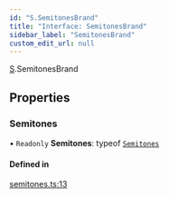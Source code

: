 ```yaml
---
id: "S.SemitonesBrand"
title: "Interface: SemitonesBrand"
sidebar_label: "SemitonesBrand"
custom_edit_url: null
---
```


[S](../namespaces/S.md).SemitonesBrand

## Properties

### Semitones

• `Readonly` **Semitones**: typeof [`Semitones`](S.SemitonesBrand.md#semitones)

#### Defined in

[semitones.ts:13](https://github.com/noriapi/brand-music/blob/dfa1322/src/semitones.ts#L13)

